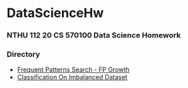 # DataScienceHw

### NTHU 112 20 CS 570100 Data Science Homework

### Directory
- [Frequent Patterns Search - FP Growth](./Hw1/)
- [Classification On Imbalanced Dataset](./Hw2/)